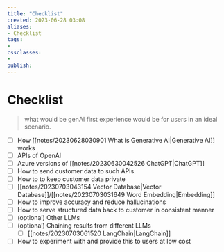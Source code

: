 ```yaml
---
title: "Checklist"
created: 2023-06-28 03:08
aliases: 
- Checklist
tags:
- 
cssclasses:
- 
publish:
---
```


<!-- 
tags: 
-->

<!--internal
parent:: [[]]
child:: [[]]
related:: [[]]
-->

<!--external
- [ ] []()
-->

# Checklist

> what would be genAI first experience would be for users in an ideal scenario. 

- [ ] How [[notes/20230628030901 What is Generative AI|Generative AI]] works
- [ ] APIs of OpenAI
- [ ] Azure versions of [[notes/20230630042526 ChatGPT|ChatGPT]]
- [ ] How to send customer data to such APIs.
- [ ] How to to keep customer data private
- [ ] [[notes/20230703043154 Vector Database|Vector Database]]/[[notes/20230703031649 Word Embedding|Embedding]]
- [ ] How to improve accuracy and reduce hallucinations
- [ ] How to serve structured data back to customer in consistent manner
- [ ] (optional) Other LLMs
- [ ] (optional) Chaining results from different LLMs
	- [ ] [[notes/20230703061520 LangChain|LangChain]]
- [ ] How to experiment with and provide this to users at low cost
